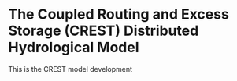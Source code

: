 The Coupled Routing and Excess Storage (CREST) Distributed Hydrological Model
===========

This is the CREST model development

